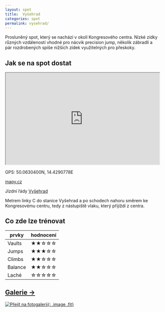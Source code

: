 ```yaml
---
layout: spot
title:  Vyšehrad
categories: spot
permalink: vysehrad/
---
```


Prosluněný spot, který se nachází v okolí Kongresového centra. Nízké zídky různých vzdáleností vhodné pro nácvik precision jump, několik zábradlí a pár rozdrobených spíše nižších zídek využitelných pro přeskoky.

## Jak se na spot dostat

<iframe width="100%" height="300" src="https://www.google.com/maps/embed/v1/place?zoom=14&q=50.0630400N, 14.4290778E&key=AIzaSyAZNXlZoYrkgR4P9ZNMlyukmqrnvc1hWXM"></iframe>

GPS: 50.0630400N, 14.4290778E

[mapy.cz](http://www.mapy.cz/s/kTrq)

Jízdní řády [Vyšehrad](http://jizdnirady.idnes.cz/pid/spojeni/?t=Vyšehrad)

Metrem linky C do stanice Vyšehrad a po schodech nahoru směrem ke Kongresovému centru, tedy z nástupiště vlaku, který přijíždí z centra.

## Co zde lze trénovat

| prvky          | hodnocení |
| -------------- | --------- |
| Vaults         | ★★☆☆☆     |
| Jumps          | ★★★☆☆     |
| Climbs         | ★★☆☆☆     |
| Balance        | ★★☆☆☆     |
| Laché          | ☆☆☆☆☆     |

## [Galerie →](/galerie/vysehrad)

[![Přejít na fotogalerii](https://lh3.googleusercontent.com/Lwx4BJSrWyTNSDzhjgsiWksJ7HJmHeEbDAvovqymNOEpX-a3ALcb5K5EiuVoeYEmapvexdrrwiyiCjE_JjlwkQIfen4v2yNAgng_745CHfeNQcAi5IEqTesoka3nIF44slKNjoMMkb5rtlQQvJiaETxBSlvakj0BiEoSwzoJjdVDK85k1xcm2o0Z5IhWVY_mmwM9elY_fMrWQy59Ax319LsVtCCWF9BVio_yCtcCA38gOLz0453g-HDbV-okcUvXq15VnyR3LYLjO1BO6hCpuNkQ37HyXOAyjEU3XSoe-36owKUjRzv99QaM4UDnbXWhbqHRiV2TqEj2UZ1LlpxQYo7-Z-lJItzPiNFtpppsh9f6By5CGatJZpo4BxlabZBk_3XxQ0HV1eHrwyMbIFz20EQIR1CF-4icfIjYRRuIpo-DvETRdhxpM23UO2hOr6TtteP-lFKLVrtroisRuwLerXDNoHZ4Ig3HBjBiQNPP2QFAv7BEkVZ5RzUnW6VskeXJPP-nk5m5Boi8-liEgStQPZhTvuLrsgMq7l_Q-Z1mLLc0EOtVEs__ZuFex_QeBkmD42sH=w950-h713-no){: .image .fit}](/galerie/vysehrad)

<link rel="image_src" href="https://lh3.googleusercontent.com/Lwx4BJSrWyTNSDzhjgsiWksJ7HJmHeEbDAvovqymNOEpX-a3ALcb5K5EiuVoeYEmapvexdrrwiyiCjE_JjlwkQIfen4v2yNAgng_745CHfeNQcAi5IEqTesoka3nIF44slKNjoMMkb5rtlQQvJiaETxBSlvakj0BiEoSwzoJjdVDK85k1xcm2o0Z5IhWVY_mmwM9elY_fMrWQy59Ax319LsVtCCWF9BVio_yCtcCA38gOLz0453g-HDbV-okcUvXq15VnyR3LYLjO1BO6hCpuNkQ37HyXOAyjEU3XSoe-36owKUjRzv99QaM4UDnbXWhbqHRiV2TqEj2UZ1LlpxQYo7-Z-lJItzPiNFtpppsh9f6By5CGatJZpo4BxlabZBk_3XxQ0HV1eHrwyMbIFz20EQIR1CF-4icfIjYRRuIpo-DvETRdhxpM23UO2hOr6TtteP-lFKLVrtroisRuwLerXDNoHZ4Ig3HBjBiQNPP2QFAv7BEkVZ5RzUnW6VskeXJPP-nk5m5Boi8-liEgStQPZhTvuLrsgMq7l_Q-Z1mLLc0EOtVEs__ZuFex_QeBkmD42sH=w950-h713-no" />